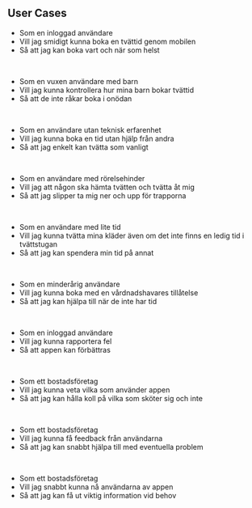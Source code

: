 ## User Cases 

- Som en inloggad användare
- Vill jag smidigt kunna boka en tvättid genom mobilen
- Så att jag kan boka vart och när som helst

<br/>

- Som en vuxen användare med barn
- Vill jag kunna kontrollera hur mina barn bokar tvättid
- Så att de inte råkar boka i onödan

<br/>

- Som en användare utan teknisk erfarenhet
- Vill jag kunna boka en tid utan hjälp från andra
- Så att jag enkelt kan tvätta som vanligt

<br/>

- Som en användare med rörelsehinder
- Vill jag att någon ska hämta tvätten och tvätta åt mig
- Så att jag slipper ta mig ner och upp för trapporna

<br/>

- Som en användare med lite tid
- Vill jag kunna tvätta mina kläder även om det inte finns en ledig tid i tvättstugan
- Så att jag kan spendera min tid på annat

<br/>

- Som en minderårig användare
- Vill jag kunna boka med en vårdnadshavares tillåtelse
- Så att jag kan hjälpa till när de inte har tid

<br/>

- Som en inloggad användare
- Vill jag kunna rapportera fel
- Så att appen kan förbättras

<br/>

- Som ett bostadsföretag 
- Vill jag kunna veta vilka som använder appen
- Så att jag kan hålla koll på vilka som sköter sig och inte

<br/>

- Som ett bostadsföretag
- Vill jag kunna få feedback från användarna
- Så att jag kan snabbt hjälpa till med eventuella problem

<br/>

- Som ett bostadsföretag
- Vill jag snabbt kunna nå användarna av appen
- Så att jag kan få ut viktig information vid behov
